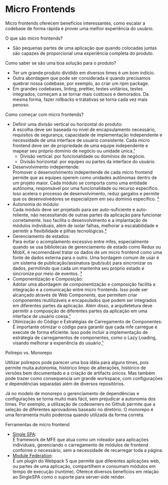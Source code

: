 # Micro Frontends

Micro frontends oferecem benefícios interessantes, como escalar a codebase de forma rápida e prover uma melhor experiência do usuário.

O que são micro frontends?

- São pequenas partes de uma aplicação que quando colocadas juntas são capazes de proporcional uma experiência completa do produto.

Como saber se são uma boa solução para o produto?

- Ter um grande produto dividido em diversos times é um bom indício.
- Outra abordagem que pode ser considerada é quando precisamos quebrar nossa codebase, por exemplo, ao criar um npm package.
- Em grandes codebases, linting, prettier, testes unitários, testes integrados, começam a se tornar mais custosos e demorados. Da mesma forma, fazer rollbacks e tratativas se torna cada vez mais penoso.

Como começar com micro frontends?

- Definir uma divisão vertical ou horizontal do produto:<br/>
  A escolha deve ser baseada no nível de encapsulamento necessário, requisitos de segurança, capacidade de implementação independente e necessidade de uma interface de usuário consistente. Cada micro frontend deve ser de propriedade de uma equipe independente e mapear seu próprio domínio de negócio ou unidade única.[¹](https://microfrontend.dev/architecture/micro-frontends-architecture/)
  - Divisão vertical: por funcionalidade ou domínios de negócio.
  - Divisão horizontal: por equipes ou partes da interface do usuário.
- Desenvolvimento indepentende:<br/>
  Promover o desenvolvimento indepentende de cada micro frontend permite que as equipes operem como unidades autônomas dentro de um projeto maior. Cada módulo se comporta como uma entidade autônoma, responsável por uma funcionalidade ou recurso específico. Isso acelera o processo de desenvolvimento, reduz gargalos e permite que os desenvolvedores se especializem em seu domínio específico. [²](https://www.turing.com/blog/micro-frontends-what-are-they-when-to-use-them/)
- Autonomia do módulo:<br/>
  Cada módulo deve ser projetado para ser auto-suficiente e auto-reliente, não necessitando de outras partes da aplicação para funcionar corretamente. Isso facilita o desenvolvimento e a implantação de módulos individuais, além de isolar falhas, melhorar a escalabilidade e permitir a flexibilidade e pilhas tecnológicas.[²](https://www.turing.com/blog/micro-frontends-what-are-they-when-to-use-them/)
- Gerenciamento de estados: <br/>
  Para evitar o acomplamento excessivo entre mfes, especialmente quando se usa bibliotecas de gerenciamento de estado como Redux ou MobX, é recomendável tratar os dados de um micro frontend como uma fonte de dados externa para o outro. Uma bordagem comum de usar é um sistema de publicação/assinatura (pub/sub) para sincronizar os dados, permitindo que cada um mantenha seu próprio estado e sincronize por meio de eventos. [³](https://dev.to/dr_anks/micro-frontends-dos-donts-tools-and-scaling-strategies-3n4o)
- Componentização e Composição:<br/>
  Adotar uma abordagem de componentização e composição facilita a integração e a comunicação entre micro frontends. Isso pode ser alcançado através de Web Components, que permitem criar componentes reutilizáveis e encapsulados que podem ser integrados em diferentes partes da aplicação. Além disso, a arquitetetura deve permitir a composição de diferentes partes da aplicação em uma interface de usuário coesa.[¹](https://microfrontend.dev/architecture/micro-frontends-architecture/)
- Otimização do Código e Estratégias de Carregamento de Componentes:<br/>
  É importante otimizar o código para garantir que cada mfe carregue e execute de forma eficiente. Isso pode incluir a implementação de estrátegia de carregamentos de componentes, como o Lazy Loading, visando melhorar a experiência do usuário.[¹](https://microfrontend.dev/architecture/micro-frontends-architecture/)

Polirepo vs. Monorepo

Utilizar polirepos pode parecer uma boa idéia para alguns times, pois permite muita autonomia, histórico limpo de alterações, histórico de versões bem documentado e a criação de artifacts únicos. Mas também pode trazer como consequencia um grande workspace, com configurações e dependências separadas além de diversos repositórios.

Já no modelo de monorepo o gerenciamento de dependências e configurações se torna muito mais fácil, sem prejudicar a autonomia dos times. Por exemplo, a utilização de codeowners no Github permite que a seleção de diferentes aprovadores baseado no diretório. O monorepo é uma ferramenta muito poderosa quando utilizada da forma correta.

Ferramentas de micro frontend

- [Single SPA](https://single-spa.js.org/):<br/>
  É framework de MFE que atua como um roteador para aplicações individuais, gerenciando o carregamento de módulos de frontend conforme o necessário, sem a necessidade de recarregar toda a página.
- [Module Federation](https://module-federation.io/):<br/>
  É um plugin do Webpack 5 que permite que diferentes aplicações web, ou partes de uma aplicação, compartilhem e consumam módulos em tempo de execução (runtime). Oferece diversos benefícios em relação ao SingleSPA como o suporte para server-side render.
